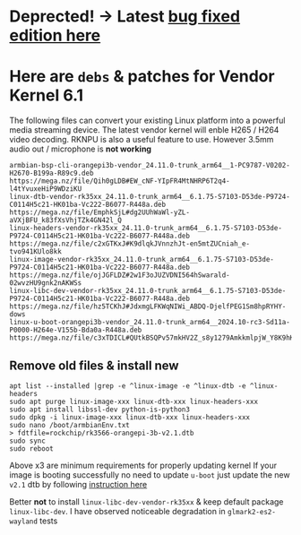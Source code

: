 # Deprected! -> Latest [bug fixed edition here](https://github.com/defencedog/orangepi3b_v2.1/tree/main/Armbian_Noble_rk6.1.75)

# Here are `debs` & patches for Vendor Kernel 6.1
The following files can convert your existing Linux platform into a powerful media streaming device. The latest vendor kernel will enble H265 / H264 video decoding. RKNPU is also a useful feature to use. However 3.5mm audio out / microphone is **not working**

```
armbian-bsp-cli-orangepi3b-vendor_24.11.0-trunk_arm64__1-PC9787-V0202-H2670-B199a-R89c9.deb
https://mega.nz/file/Qih0gLDB#EW_cNF-YIpFR4MtNHRP6T2q4-l4tYvuxeHiP9WDziKU
linux-dtb-vendor-rk35xx_24.11.0-trunk_arm64__6.1.75-S7103-D53de-P9724-C0114H5c21-HK01ba-Vc222-B6077-R448a.deb
https://mega.nz/file/EmphkSjL#dg2UUhWaWl-yZL-aVXjBFU_k83fXsVhjTZk4GN42l_Q
linux-headers-vendor-rk35xx_24.11.0-trunk_arm64__6.1.75-S7103-D53de-P9724-C0114H5c21-HK01ba-Vc222-B6077-R448a.deb
https://mega.nz/file/c2xGTKxJ#K9dlqkJVnnzhJt-en5mtZUCniah_e-tvo941KUlo8kk
linux-image-vendor-rk35xx_24.11.0-trunk_arm64__6.1.75-S7103-D53de-P9724-C0114H5c21-HK01ba-Vc222-B6077-R448a.deb
https://mega.nz/file/ojJGFLDZ#2w1F3oJUZVDNI564hSwarald-02wvzHU9gnk2nAKWSs
linux-libc-dev-vendor-rk35xx_24.11.0-trunk_arm64__6.1.75-S7103-D53de-P9724-C0114H5c21-HK01ba-Vc222-B6077-R448a.deb
https://mega.nz/file/hz5TCKhJ#JdxmgLFKWqNIWi_ABDQ-DjelfPEG1Sm8hpRYHY-dows
linux-u-boot-orangepi3b-vendor_24.11.0-trunk_arm64__2024.10-rc3-Sd11a-P0000-H264e-V155b-Bda0a-R448a.deb
https://mega.nz/file/c3xTDICL#QUtkBSQPv57mkHV2Z_s8y1279AmkkmlpjW_Y8K9hKTk
```

## Remove old files & install new
```
apt list --installed |grep -e ^linux-image -e ^linux-dtb -e ^linux-headers
sudo apt purge linux-image-xxx linux-dtb-xxx linux-headers-xxx
sudo apt install libssl-dev python-is-python3
sudo dpkg -i linux-image-xxx linux-dtb-xxx linux-headers-xxx
sudo nano /boot/armbianEnv.txt
> fdtfile=rockchip/rk3566-orangepi-3b-v2.1.dtb
sudo sync
sudo reboot
```
Above x3 are minimum requirements for properly updating kernel If your image is booting successfully no need to update `u-boot` just update the new `v2.1` dtb by following [instruction here](https://github.com/defencedog/orangepi3b_v2.1/tree/main/files_tools/vendor_Kernel6.1/Overclocked_dtb#using-this-dtb) 

Better **not** to install `linux-libc-dev-vendor-rk35xx` & keep default package `linux-libc-dev`. I have observed noticeable degradation in `glmark2-es2-wayland` tests
